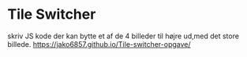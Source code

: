 # Tile Switcher
  skriv JS kode der kan bytte et af de 4 billeder til højre ud,med det store billede.
https://jako6857.github.io/Tile-switcher-opgave/
